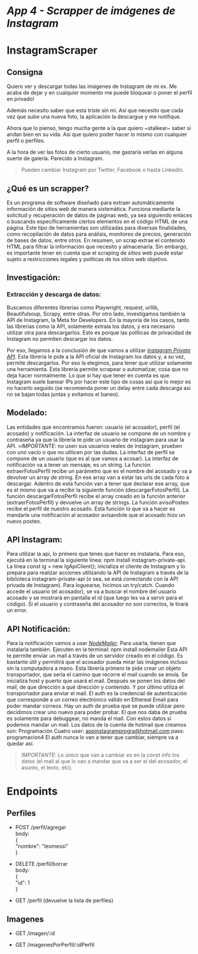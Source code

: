# *App 4 - Scrapper de imágenes de Instagram*
# InstagramScraper

## Consigna
Quiero ver y descargar todas las imágenes de Instagram de mi ex. Me acaba de dejar y en cualquier momento me puede bloquear o poner el perfil en privado!

Además necesito saber que esta triste sin mi. Así que necesito que cada vez que sube una nueva foto, la aplicación la descargue y me notifique.

Ahora que lo pienso, tengo mucha gente a la que quiero ~stalkear~ saber si andan bien en su vida. Así que quiero poder hacer lo mismo con cualquier perfil o perfiles.

A la hora de ver las fotos de cierto usuario, me gastaría verlas en alguna suerte de galería. Parecido a Instagram.

> Pueden cambiar Instagram por Twitter, Facebook o hasta LinkedIn.

## ¿Qué es un scrapper?
Es un programa de software diseñado para extraer automáticamente información de sitios web de manera sistemática. Funciona mediante la solicitud y recuperación de datos de páginas web, ya sea siguiendo enlaces o buscando específicamente ciertos elementos en el código HTML de una página. Este tipo de herramientas son utilizadas para diversas finalidades, como recopilación de datos para análisis, monitoreo de precios, generación de bases de datos, entre otros. En resumen, un scrap extrae el contenido HTML para filtrar la información que necesito y almacenarla. 
Sin embargo, es importante tener en cuenta que el scraping de sitios web puede estar sujeto a restricciones legales y políticas de los sitios web objetivo.

## Investigación:
### Extracción y descarga de datos:
Buscamos diferentes librerías como Playwright, request, urllib, Beautifulsoup, Scrapy, entre otras. 
Por otro lado, investigamos también la API de Instagram, la Meta for Developers. 
En la mayoría de los casos, tanto las librerías como la API, solamente extraía los datos, y era necesario utilizar otra para descargarlos. Esto es porque las políticas de privacidad de Instagram no permiten descargar los datos. 

Por eso, llegamos a la conclusión de que vamos a utilizar *[Instagram Private API](https://www.npmjs.com/package/instagram-private-api)*. Esta librería le pide a la API oficial de Instagram los datos y, a su vez, permite descargarlos. Por eso la elegimos, para tener que utilizar solamente una herramienta. Esta librería permite scrapear o automatizar, cosa que no deja hacer normalmente. Lo que si hay que tener en cuenta es que Instagram suele banear IPs por hacer este tipo de cosas asi que lo mejor es no hacerlo seguido (se recomienda poner un delay entre cada descarga asi no se bajan todas juntas y evitamos el baneo). 

## Modelado:
Las entidades que encontramos fueron: usuario (el acosador), perfil (el acosado) y notificación.
La interfaz de usuario se compone de un nombre y contraseña ya que la librería te pide un usuario de instagram para usar la API. >*IMPORTANTE*: no usen sus usuarios reales de instagram, prueben con uno vacío o que no utilicen por las dudas. 
La interfaz de perfil se compone de un usuario (que es al que vamos a acosar).
La interfaz de notificación va a tener un mensaje, es un string. 
La función extraerFotosPerfil recibe un parámetro que es el nombre del acosado y va a devolver un array de string. En ese array van a estar las urls de cada foto a descargar. Adentro de esta función van a tener que declarar ese array, que es el mismo que va a recibir la siguiente función (descargarFotosPerfil).
La función descargarFotosPerfil recibe el array creado en la función anterior (extraerFotosPerfil) y devuelve un array de strings.
La función avisoPosteo recibe el perfil de nuestro acosado. Esta función lo que va a hacer es mandarle una notificación al acosador avisandole que el acosado hizo un nuevo posteo. 

## API Instagram:
Para utilizar la api, lo primero que tenés que hacer es instalarla. Para eso, ejecutá en la terminal la siguiente línea:
npm install instagram-private-api.
La línea const ig = new IgApiClient(); inicializa el cliente de Instagram y lo prepara para realizar acciones utilizando la API de Instagram a través de la biblioteca instagram-private-api (o sea, se está conectando con la API privada de Instagram).
Para loguearse, hicimos un try/catch. Cuando accede el usuario (el acosador), se va a buscar el nombre del usuario acosado y se mostrará en pantalla el id (que luego les va a servir para el código). Si el usuario y contraseña del acosador no son correctos, le tirará un error.

## API Notificación:
Para la notificación vamos a usar *[NodeMailer](https://www.nodemailer.com/)*. Para usarla, tienen que instalarla también. Ejecuten en la terminal:
npm install nodemailer
Esta API te permite enviar un mail a través de un servidor creado en el código. Es bastante útil y permitirá que el acosador pueda mirar las imágenes incluso sin la computadora a mano. Esta librería primero te pide crear un objeto transportador, que sería el camino que recorre el mail cuando se envía. Se inicializa host y puerto que usará el mail. Después se ponen los datos del mail, de que dirección a qué dirección y contenido. Y por último utiliza el transportador para enviar el mail.
El auth es la credencial de autenticación que corresponde a un correo electrónico válido en Ethereal Email para poder mandar correos. 
Hay un auth de prueba que se puede utilizar pero decidimos crear uno nuevo para poder probar. El que nos daba de prueba es solamente para debuggear, no manda el mail. Con estos datos si podemos mandar un mail. Los datos de la cuenta de hotmail que creamos son:
Programación Cuatro
user: appinstagramprogra@hotmail.com
pass: programacion4
El auth nunca lo van a tener que cambiar, siempre va a quedar así. 
>*IMPORTANTE*: Lo único que van a cambiar es en la const info los datos (el mail al que lo van a mandar que va a ser el del acosador, el asunto, el texto, etc).

# Endpoints
## Perfiles
- POST /perfil/agregar  
    body:  
    {  
         "nombre": "leomessi"  
    }

- DELETE /perfil/borrar  
    body:  
    {  
         "id": 1  
    }

- GET /perfil (devuelve la lista de perfiles)

## Imagenes
- GET /imagen/:id

- GET /imagenesPorPerfil/:idPerfil

